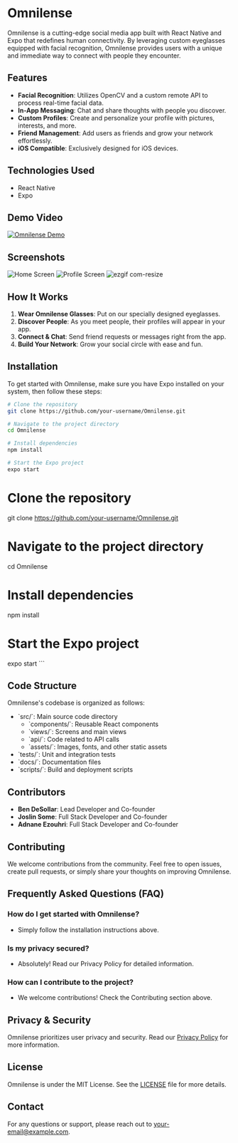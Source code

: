 # Omnilense

Omnilense is a cutting-edge social media app built with React Native and Expo that redefines human connectivity. By leveraging custom eyeglasses equipped with facial recognition, Omnilense provides users with a unique and immediate way to connect with people they encounter.

## Features

- **Facial Recognition**: Utilizes OpenCV and a custom remote API to process real-time facial data.
- **In-App Messaging**: Chat and share thoughts with people you discover.
- **Custom Profiles**: Create and personalize your profile with pictures, interests, and more.
- **Friend Management**: Add users as friends and grow your network effortlessly.
- **iOS Compatible**: Exclusively designed for iOS devices.

## Technologies Used

- React Native
- Expo

## Demo Video

[![Omnilense Demo](http://img.youtube.com/vi/VIDEO_ID/0.jpg)](http://www.youtube.com/watch?v=VIDEO_ID "Omnilense Demo")

## Screenshots

![Home Screen](url-to-home-screen)
![Profile Screen](url-to-profile-screen)
![ezgif com-resize](https://user-images.githubusercontent.com/71299314/230247563-45df9ba0-3a60-49b2-964c-801941a67b49.gif)

## How It Works

1. **Wear Omnilense Glasses**: Put on our specially designed eyeglasses.
2. **Discover People**: As you meet people, their profiles will appear in your app.
3. **Connect & Chat**: Send friend requests or messages right from the app.
4. **Build Your Network**: Grow your social circle with ease and fun.

## Installation

To get started with Omnilense, make sure you have Expo installed on your system, then follow these steps:

```bash
# Clone the repository
git clone https://github.com/your-username/Omnilense.git

# Navigate to the project directory
cd Omnilense

# Install dependencies
npm install

# Start the Expo project
expo start
```

# Clone the repository
git clone https://github.com/your-username/Omnilense.git

# Navigate to the project directory
cd Omnilense

# Install dependencies
npm install

# Start the Expo project
expo start
\`\`\`

## Code Structure

Omnilense's codebase is organized as follows:

- \`src/\`: Main source code directory
  - \`components/\`: Reusable React components
  - \`views/\`: Screens and main views
  - \`api/\`: Code related to API calls
  - \`assets/\`: Images, fonts, and other static assets
- \`tests/\`: Unit and integration tests
- \`docs/\`: Documentation files
- \`scripts/\`: Build and deployment scripts

## Contributors

- **Ben DeSollar**: Lead Developer and Co-founder
- **Joslin Some**: Full Stack Developer and Co-founder
- **Adnane Ezouhri**: Full Stack Developer and Co-founder

## Contributing

We welcome contributions from the community. Feel free to open issues, create pull requests, or simply share your thoughts on improving Omnilense.

## Frequently Asked Questions (FAQ)

### How do I get started with Omnilense?
- Simply follow the installation instructions above.

### Is my privacy secured?
- Absolutely! Read our Privacy Policy for detailed information.

### How can I contribute to the project?
- We welcome contributions! Check the Contributing section above.

## Privacy & Security

Omnilense prioritizes user privacy and security. Read our [Privacy Policy](PRIVACY_POLICY.md) for more information.

## License

Omnilense is under the MIT License. See the [LICENSE](LICENSE.md) file for more details.

## Contact

For any questions or support, please reach out to [your-email@example.com](mailto:your-email@example.com).
